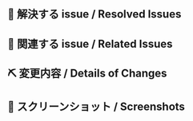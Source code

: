 ## 👏 解決する issue / Resolved Issues

## 📝 関連する issue / Related Issues

## ⛏ 変更内容 / Details of Changes

## 📸 スクリーンショット / Screenshots
